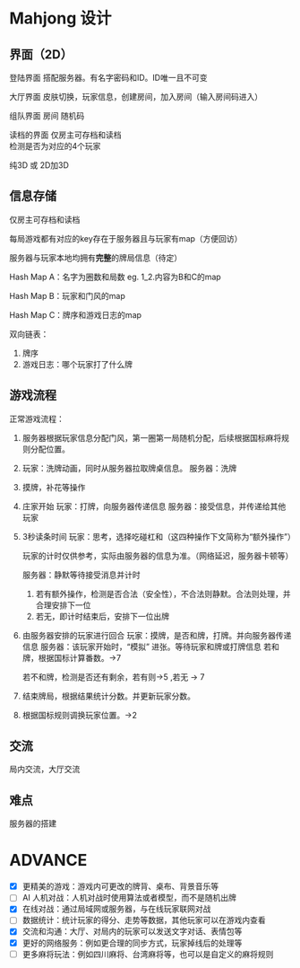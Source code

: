 # Mahjong 设计



## 界面（2D）

登陆界面
搭配服务器。有名字密码和ID。ID唯一且不可变

大厅界面
皮肤切换，玩家信息，创建房间，加入房间（输入房间码进入）

组队界面
房间 随机码

读档的界面
	仅房主可存档和读档		
	检测是否为对应的4个玩家

纯3D 或 2D加3D

## 信息存储

仅房主可存档和读档

每局游戏都有对应的key存在于服务器且与玩家有map（方便回访）

服务器与玩家本地均拥有**完整**的牌局信息（待定）

Hash Map A：名字为圈数和局数 eg. 1_2.内容为B和C的map

Hash Map B：玩家和门风的map

Hash Map C：牌序和游戏日志的map

双向链表：

1. 牌序
2. 游戏日志：哪个玩家打了什么牌

## 游戏流程



正常游戏流程：

1. 服务器根据玩家信息分配门风，第一圈第一局随机分配，后续根据国标麻将规则分配位置。

2. 玩家：洗牌动画，同时从服务器拉取牌桌信息。
   服务器：洗牌

3. 摸牌，补花等操作

4. 庄家开始
   玩家：打牌，向服务器传递信息
   服务器：接受信息，并传递给其他玩家

5. 3秒读条时间
   玩家：思考，选择吃碰杠和（这四种操作下文简称为“额外操作”）

   玩家的计时仅供参考，实际由服务器的信息为准。（网络延迟，服务器卡顿等）

   服务器：静默等待接受消息并计时

   1. 若有额外操作，检测是否合法（安全性），不合法则静默。合法则处理，并合理安排下一位
   2. 若无，即计时结束后，安排下一位出牌

6. 由服务器安排的玩家进行回合
   玩家：摸牌，是否和牌，打牌。并向服务器传递信息
   服务器：该玩家开始时，“模拟” 进张。等待玩家和牌或打牌信息
   若和牌，根据国标计算番数。->7

   若不和牌，检测是否还有剩余，若有则->5 ,若无 -> 7

7. 结束牌局，根据结果统计分数。并更新玩家分数。

8. 根据国标规则调换玩家位置。->2



## 交流

局内交流，大厅交流

## 难点 

服务器的搭建

# ADVANCE

- [x] 更精美的游戏：游戏内可更改的牌背、桌布、背景⾳乐等 
- [ ] AI ⼈机对战：⼈机对战时使⽤算法或者模型，⽽不是随机出牌 
- [x] 在线对战：通过局域⽹或服务器，与在线玩家联⽹对战 
- [ ] 数据统计：统计玩家的得分、⾛势等数据，其他玩家可以在游戏内查看 
- [x] 交流和沟通：⼤厅、对局内的玩家可以发送⽂字对话、表情包等 
- [x] 更好的⽹络服务：例如更合理的同步⽅式，玩家掉线后的处理等 
- [ ] 更多⿇将玩法：例如四川⿇将、台湾⿇将等，也可以是⾃定义的⿇将规则
